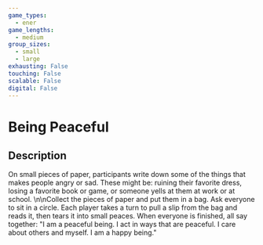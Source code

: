 ```yaml
---
game_types:
  - ener
game_lengths:
  - medium
group_sizes:
  - small
  - large
exhausting: False
touching: False
scalable: False
digital: False
---
```

# Being Peaceful

## Description
On small pieces of paper, participants write down some of the things that makes people angry or sad. These might be: ruining their favorite dress, losing a favorite book or game, or someone yells at them at work or at school. \n\nCollect the pieces of paper and put them in a bag. Ask everyone to sit in a circle. Each player takes a turn to pull a slip from the bag and reads it, then tears it into small peaces. When everyone is finished, all say together: \"I am a peaceful being. I act in ways that are peaceful. I care about others and myself. I am a happy being.\"
